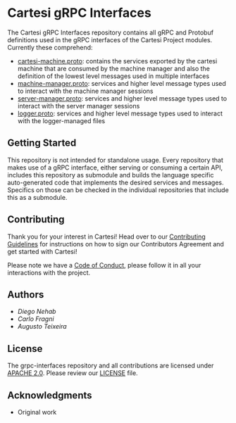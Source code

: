 # Cartesi gRPC Interfaces

The Cartesi gRPC Interfaces repository contains all gRPC and Protobuf definitions used in the gRPC interfaces of the Cartesi Project modules. Currently these comprehend:

- [cartesi-machine.proto](cartesi-machine.proto): contains the services exported by the cartesi machine that are consumed by the machine manager and also the definition of the lowest level messages used in multiple interfaces
- [machine-manager.proto](machine-manager.proto): services and higher level message types used to interact with the machine manager sessions
- [server-manager.proto](server-manager.proto): services and higher level message types used to interact with the server manager sessions
- [logger.proto](logger.proto): services and higher level message types used to interact with the logger-managed files

## Getting Started

This repository is not intended for standalone usage. Every repository that makes use of a gRPC interface, either serving or consuming a certain API, includes this repository as submodule and builds the language specific auto-generated code that implements the desired services and messages. Specifics on those can be checked in the individual repositories that include this as a submodule.

## Contributing

Thank you for your interest in Cartesi! Head over to our [Contributing Guidelines](CONTRIBUTING.md) for instructions on how to sign our Contributors Agreement and get started with Cartesi!

Please note we have a [Code of Conduct](CODE_OF_CONDUCT.md), please follow it in all your interactions with the project.

## Authors

* *Diego Nehab*
* *Carlo Fragni*
* *Augusto Teixeira*

## License

The grpc-interfaces repository and all contributions are licensed under [APACHE 2.0](https://www.apache.org/licenses/LICENSE-2.0). Please review our [LICENSE](LICENSE) file.

## Acknowledgments

- Original work
